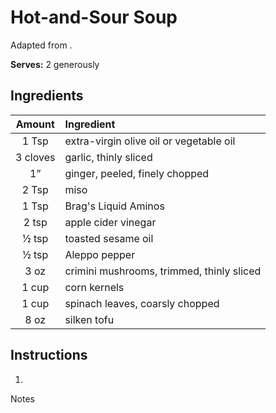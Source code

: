 # Hot-and-Sour Soup

Adapted from []().

**Serves:** 2 generously

## Ingredients

| Amount | Ingredient
| :----: | :---------
| 1 Tsp | extra-virgin olive oil or vegetable oil
| 3 cloves | garlic, thinly sliced
| 1” | ginger, peeled, finely chopped
| 2 Tsp | miso
| 1 Tsp | Brag's Liquid Aminos
| 2 tsp | apple cider vinegar
| ½ tsp | toasted sesame oil
| ½ tsp | Aleppo pepper
| 3 oz | crimini mushrooms, trimmed, thinly sliced
| 1 cup | corn kernels
| 1 cup | spinach leaves, coarsly chopped
| 8 oz | silken tofu

## Instructions

1. 

Notes

